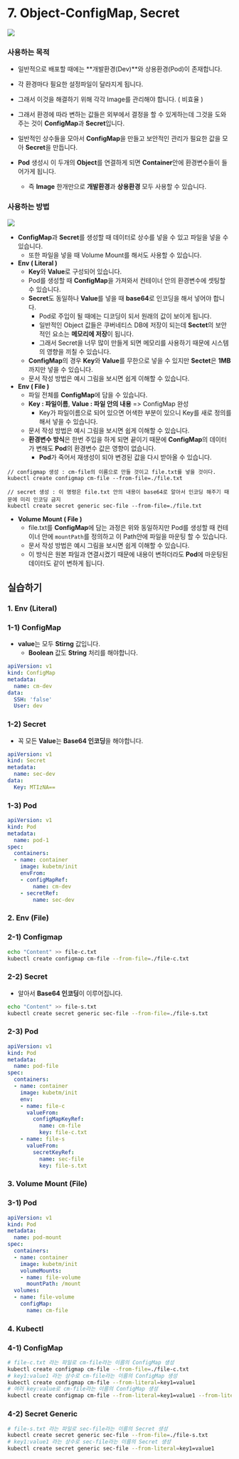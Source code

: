 # 7. Object-ConfigMap, Secret

![](../img/9.png)

### 사용하는 목적

- 일반적으로 배포할 때에는 **개발환경(Dev)**와 상용환경(Pod)이 존재합니다.
- 각 환경마다 필요한 설정파일이 달라지게 됩니다.
- 그래서 이것을 해결하기 위해 각각 Image를 관리해야 합니다. ( 비효율 )
- 그래서 환경에 따라 변하는 값들은 외부에서 결정을 할 수 있게하는데 그것을 도와주는 것이 **ConfigMap**과 **Secret**입니다.

- 일반적인 상수들을 모아서 **ConfigMap**을 만들고 보안적인 관리가 필요한 값을 모아 **Secret**을 만듭니다.
- **Pod** 생성시 이 두개의 **Object**를 연결하게 되면 **Container**안에 환경변수들이 들어가게 됩니다.
  - 즉 **Image** 한개만으로 **개발환경**과 **상용환경** 모두 사용할 수 있습니다.



### 사용하는 방법

![](../img/10.png)

- **ConfigMap**과 **Secret**를 생성할 때 데이터로 상수를 넣을 수 있고 파일을 넣을 수 있습니다.
  - 또한 파일을 넣을 때 Volume Mount를 해서도 사용할 수 있습니다.
- **Env ( Literal )**
  - **Key**와 **Value**로 구성되어 있습니다.
  - Pod를 생성할 때 **ConfigMap**을 가져와서 컨테이너 안의 환경변수에 셋팅할 수 있습니다.
  - **Secret**도 동일하나 **Value**를 넣을 때 **base64**로 인코딩을 해서 넣어야 합니다.
    - Pod로 주입이 될 때에는 디코딩이 되서 원래의 값이 보이게 됩니다.
    - 일반적인 Object 값들은 쿠버네티스 DB에 저장이 되는데 **Sectet**의 보안적인 요소는 **메모리에 저장**이 됩니다.
    - 그래서 Secret을 너무 많이 만들게 되면 메모리를 사용하기 때문에 시스템의 영향을 끼칠 수 있습니다.
  - **ConfigMap**의 경우 **Key**와 **Value**를 무한으로 넣을 수 있지만 **Sectet**은 **1MB** 까지만 넣을 수 있습니다.
  - 문서 작성 방법은 예시 그림을 보시면 쉽게 이해할 수 있습니다.
- **Env ( File )**
  - 파일 전체를 **ConfigMap**에 담을 수 있습니다.
  - **Key : 파일이름**, **Value : 파일 안의 내용** => ConfigMap 완성
    - Key가 파일이름으로 되어 있으면 어색한 부분이 있으니 Key를 새로 정의를 해서 넣을 수 있습니다.
  - 문서 작성 방법은 예시 그림을 보시면 쉽게 이해할 수 있습니다.
  - **환경변수 방식**은 한번 주입을 하게 되면 끝이기 때문에 **ConfigMap**의 데이터가 변해도 **Pod**의 환경변수 값은 영향이 없습니다.
    - **Pod**가 죽어서 재생성이 되야 변경된 값을 다시 받아올 수 있습니다.

```
// configmap 생성 : cm-file의 이름으로 만들 것이고 file.txt를 넣을 것이다.
kubectl create configmap cm-file --from-file=./file.txt

// secret 생성 : 이 명령은 file.txt 안의 내용이 base64로 알아서 인코딩 해주기 때문에 미리 인코딩 금지
kubectl create secret generic sec-file --from-file=./file.txt
```

- **Volume Mount ( File )**
  - file.txt를 **ConfigMap**에 담는 과정은 위와 동일하지만 Pod를 생성할 때 컨테이너 안에 `mountPath`를 정의하고 이 Path안에 파일을 마운팅 할 수 있습니다.
  - 문서 작성 방법은 예시 그림을 보시면 쉽게 이해할 수 있습니다.
  - 이 방식은 원본 파일과 연결시켰기 때문에 내용이 변하더라도 **Pod**에 마운팅된 데이터도 같이 변하게 됩니다.



## 실습하기

### 1. Env (Literal)

### 1-1) ConfigMap

- **value**는 모두 **Stirng** 값입니다.
  - **Boolean** 값도 **String** 처리를 해야합니다.

```yaml
apiVersion: v1
kind: ConfigMap
metadata:
  name: cm-dev
data:
  SSH: 'false'
  User: dev
```

### 1-2) Secret

- 꼭 모든 **Value**는 **Base64 인코딩**을 해야합니다.

```yaml
apiVersion: v1
kind: Secret
metadata:
  name: sec-dev
data:
  Key: MTIzNA==
```

### 1-3) Pod

```yaml
apiVersion: v1
kind: Pod
metadata:
  name: pod-1
spec:
  containers:
  - name: container
    image: kubetm/init
    envFrom:
    - configMapRef:
        name: cm-dev
    - secretRef:
        name: sec-dev
```



### 2. Env (File)

### 2-1) Configmap

```sh
echo "Content" >> file-c.txt
kubectl create configmap cm-file --from-file=./file-c.txt
```

### 2-2) Secret

- 알아서 **Base64 인코딩**이 이루어집니다.

```sh
echo "Content" >> file-s.txt
kubectl create secret generic sec-file --from-file=./file-s.txt
```

### 2-3) Pod

```yaml
apiVersion: v1
kind: Pod
metadata:
  name: pod-file
spec:
  containers:
  - name: container
    image: kubetm/init
    env:
    - name: file-c
      valueFrom:
        configMapKeyRef:
          name: cm-file
          key: file-c.txt
    - name: file-s
      valueFrom:
        secretKeyRef:
          name: sec-file
          key: file-s.txt
```



### 3. Volume Mount (File)

### 3-1) Pod

```yaml
apiVersion: v1
kind: Pod
metadata:
  name: pod-mount
spec:
  containers:
  - name: container
    image: kubetm/init
    volumeMounts:
    - name: file-volume
      mountPath: /mount
  volumes:
  - name: file-volume
    configMap:
      name: cm-file
```



### 4. Kubectl

### 4-1) **ConfigMap**

```sh
# file-c.txt 라는 파일로 cm-file라는 이름의 ConfigMap 생성
kubectl create configmap cm-file --from-file=./file-c.txt
# key1:value1 라는 상수로 cm-file라는 이름의 ConfigMap 생성
kubectl create configmap cm-file --from-literal=key1=value1
# 여러 key:value로 cm-file라는 이름의 ConfigMap 생성 
kubectl create configmap cm-file --from-literal=key1=value1 --from-literal=key2=value2
```

### 4-2) **Secret Generic**

```sh
# file-s.txt 라는 파일로 sec-file라는 이름의 Secret 생성
kubectl create secret generic sec-file --from-file=./file-s.txt
# key1:value1 라는 상수로 sec-file라는 이름의 Secret 생성
kubectl create secret generic sec-file --from-literal=key1=value1
```

